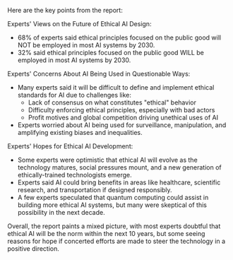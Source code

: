 Here are the key points from the report:

Experts' Views on the Future of Ethical AI Design:

- 68% of experts said ethical principles focused on the public good will NOT be employed in most AI systems by 2030.
- 32% said ethical principles focused on the public good WILL be employed in most AI systems by 2030.

Experts' Concerns About AI Being Used in Questionable Ways:

- Many experts said it will be difficult to define and implement ethical standards for AI due to challenges like:
  - Lack of consensus on what constitutes "ethical" behavior
  - Difficulty enforcing ethical principles, especially with bad actors
  - Profit motives and global competition driving unethical uses of AI
- Experts worried about AI being used for surveillance, manipulation, and amplifying existing biases and inequalities.

Experts' Hopes for Ethical AI Development:

- Some experts were optimistic that ethical AI will evolve as the technology matures, social pressures mount, and a new generation of ethically-trained technologists emerge.
- Experts said AI could bring benefits in areas like healthcare, scientific research, and transportation if designed responsibly.
- A few experts speculated that quantum computing could assist in building more ethical AI systems, but many were skeptical of this possibility in the next decade.

Overall, the report paints a mixed picture, with most experts doubtful that ethical AI will be the norm within the next 10 years, but some seeing reasons for hope if concerted efforts are made to steer the technology in a positive direction.
